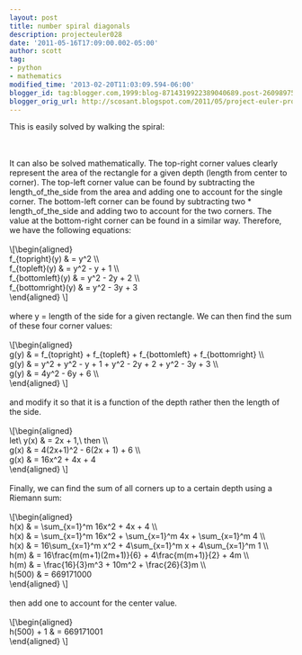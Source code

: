 ```yaml
---
layout: post
title: number spiral diagonals
description: projecteuler028
date: '2011-05-16T17:09:00.002-05:00'
author: scott
tag:
- python
- mathematics
modified_time: '2013-02-20T11:03:09.594-06:00'
blogger_id: tag:blogger.com,1999:blog-8714319922389040689.post-2609897591170931321
blogger_orig_url: http://scosant.blogspot.com/2011/05/project-euler-problem-028-what-is-sum.html
---
```


This is easily solved by walking the spiral:<br />
<br />
<script src="https://gist.github.com/4317480.js"></script>
<br />
It can also be solved mathematically.  The top-right corner values clearly represent the area of the rectangle for a given depth (length from center to corner).  The top-left corner value can be found by subtracting the length_of_the_side from the area and adding one to account for the single corner.  The bottom-left corner can be found by subtracting two * length_of_the_side and adding two to account for the two corners.  The value at the bottom-right corner can be found in a similar way.  Therefore, we have the following equations:<br />
<br />
\[\begin{aligned}<br />
f_{topright}(y) &amp; = y^2 \\<br />
f_{topleft}(y) &amp; = y^2 - y + 1 \\<br />
f_{bottomleft}(y) &amp; = y^2 - 2y + 2 \\<br />
f_{bottomright}(y) &amp; = y^2 - 3y + 3<br />
\end{aligned} \]<br />
<br />
where y = length of the side for a given rectangle.  We can then find the sum of these four corner values:<br />
<br />
\[\begin{aligned}<br />
g(y) &amp; = f_{topright} + f_{topleft} + f_{bottomleft} + f_{bottomright} \\<br />
g(y) &amp; = y^2 + y^2 - y + 1 + y^2 - 2y + 2 + y^2 - 3y + 3 \\<br />
g(y) &amp; = 4y^2 - 6y + 6 \\<br />
\end{aligned} \]<br />
<br />
and modify it so that it is a function of the depth rather then the length of the side.<br />
<br />
\[\begin{aligned}<br />
let\ y(x) &amp; = 2x + 1,\ then \\<br />
g(x) &amp; = 4(2x+1)^2 - 6(2x + 1) + 6 \\<br />
g(x) &amp; = 16x^2 + 4x + 4<br />
\end{aligned} \]<br />
<br />
Finally, we can find the sum of all corners up to a certain depth using a Riemann sum:<br />
<br />
\[\begin{aligned}<br />
h(x) &amp; = \sum_{x=1}^m 16x^2 + 4x + 4 \\<br />
h(x) &amp; = \sum_{x=1}^m 16x^2  + \sum_{x=1}^m 4x + \sum_{x=1}^m 4 \\<br />
h(x) &amp; = 16\sum_{x=1}^m x^2  + 4\sum_{x=1}^m x + 4\sum_{x=1}^m 1 \\<br />
h(m) &amp; = 16\frac{m(m+1)(2m+1)}{6} + 4\frac{m(m+1)}{2} + 4m \\<br />
h(m) &amp; = \frac{16}{3}m^3 + 10m^2 + \frac{26}{3}m \\<br />
h(500) &amp; = 669171000<br />
\end{aligned} \]<br />
<br />
then add one to account for the center value.<br />
<br />
\[\begin{aligned}<br />
h(500) + 1 &amp; = 669171001<br />
\end{aligned} \]